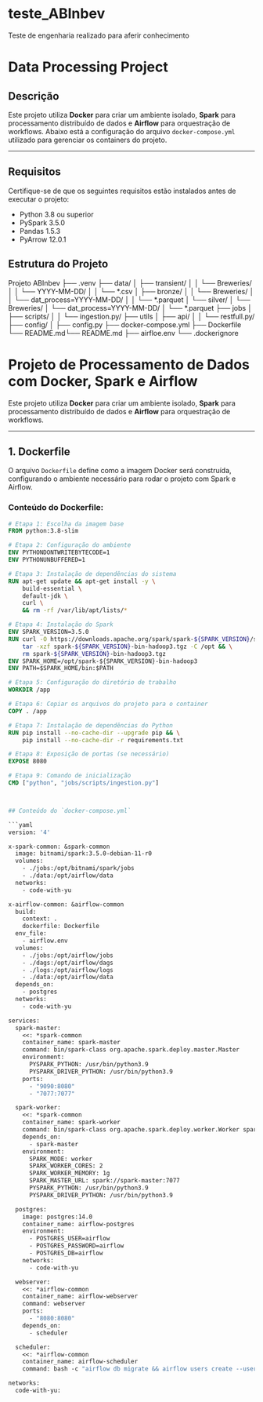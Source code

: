 # teste_ABInbev
Teste de engenharia realizado para aferir conhecimento
# Data Processing Project

## Descrição

Este projeto utiliza **Docker** para criar um ambiente isolado, **Spark** para processamento distribuído de dados e **Airflow** para orquestração de workflows. Abaixo está a configuração do arquivo `docker-compose.yml` utilizado para gerenciar os containers do projeto.

---

## Requisitos
Certifique-se de que os seguintes requisitos estão instalados antes de executar o projeto:

- Python 3.8 ou superior
- PySpark 3.5.0
- Pandas 1.5.3
- PyArrow 12.0.1

## Estrutura do Projeto
Projeto ABInbev
├── .venv
├── data/
│   ├── transient/
│   │   └── Breweries/
│   │       └── YYYY-MM-DD/
│   │           └── *.csv
│   ├── bronze/
│   │   └── Breweries/
│   │       └── dat_process=YYYY-MM-DD/
│   │           └── *.parquet
│   └── silver/
│       └── Breweries/
│           └── dat_process=YYYY-MM-DD/
│               └── *.parquet
├── jobs
│   ├── scripts/
│   │   └── ingestion.py/
├── utils
│   ├── api/
│   │   └── restfull.py/
├── config/
│   ├── config.py
├── docker-compose.yml
├── Dockerfile
└── README.md└── README.md
├── airfloe.env
└── .dockerignore

# Projeto de Processamento de Dados com Docker, Spark e Airflow

Este projeto utiliza **Docker** para criar um ambiente isolado, **Spark** para processamento distribuído de dados e **Airflow** para orquestração de workflows.

---

## **1. Dockerfile**

O arquivo `Dockerfile` define como a imagem Docker será construída, configurando o ambiente necessário para rodar o projeto com Spark e Airflow.

### Conteúdo do Dockerfile:

```dockerfile
# Etapa 1: Escolha da imagem base
FROM python:3.8-slim

# Etapa 2: Configuração do ambiente
ENV PYTHONDONTWRITEBYTECODE=1
ENV PYTHONUNBUFFERED=1

# Etapa 3: Instalação de dependências do sistema
RUN apt-get update && apt-get install -y \
    build-essential \
    default-jdk \
    curl \
    && rm -rf /var/lib/apt/lists/*

# Etapa 4: Instalação do Spark
ENV SPARK_VERSION=3.5.0
RUN curl -O https://downloads.apache.org/spark/spark-${SPARK_VERSION}/spark-${SPARK_VERSION}-bin-hadoop3.tgz && \
    tar -xzf spark-${SPARK_VERSION}-bin-hadoop3.tgz -C /opt && \
    rm spark-${SPARK_VERSION}-bin-hadoop3.tgz
ENV SPARK_HOME=/opt/spark-${SPARK_VERSION}-bin-hadoop3
ENV PATH=$SPARK_HOME/bin:$PATH

# Etapa 5: Configuração do diretório de trabalho
WORKDIR /app

# Etapa 6: Copiar os arquivos do projeto para o container
COPY . /app

# Etapa 7: Instalação de dependências do Python
RUN pip install --no-cache-dir --upgrade pip && \
    pip install --no-cache-dir -r requirements.txt

# Etapa 8: Exposição de portas (se necessário)
EXPOSE 8080

# Etapa 9: Comando de inicialização
CMD ["python", "jobs/scripts/ingestion.py"]



## Conteúdo do `docker-compose.yml`

```yaml
version: '4'

x-spark-common: &spark-common
  image: bitnami/spark:3.5.0-debian-11-r0
  volumes:
    - ./jobs:/opt/bitnami/spark/jobs
    - ./data:/opt/airflow/data
  networks:
    - code-with-yu

x-airflow-common: &airflow-common
  build:
    context: .
    dockerfile: Dockerfile
  env_file:
    - airflow.env
  volumes:
    - ./jobs:/opt/airflow/jobs
    - ./dags:/opt/airflow/dags
    - ./logs:/opt/airflow/logs
    - ./data:/opt/airflow/data
  depends_on:
    - postgres
  networks:
    - code-with-yu

services:
  spark-master:
    <<: *spark-common
    container_name: spark-master
    command: bin/spark-class org.apache.spark.deploy.master.Master
    environment:
      PYSPARK_PYTHON: /usr/bin/python3.9
      PYSPARK_DRIVER_PYTHON: /usr/bin/python3.9
    ports:
      - "9090:8080"
      - "7077:7077"

  spark-worker:
    <<: *spark-common
    container_name: spark-worker
    command: bin/spark-class org.apache.spark.deploy.worker.Worker spark://spark-master:7077
    depends_on:
      - spark-master
    environment:
      SPARK_MODE: worker
      SPARK_WORKER_CORES: 2
      SPARK_WORKER_MEMORY: 1g
      SPARK_MASTER_URL: spark://spark-master:7077
      PYSPARK_PYTHON: /usr/bin/python3.9
      PYSPARK_DRIVER_PYTHON: /usr/bin/python3.9

  postgres:
    image: postgres:14.0
    container_name: airflow-postgres
    environment:
      - POSTGRES_USER=airflow
      - POSTGRES_PASSWORD=airflow
      - POSTGRES_DB=airflow
    networks:
      - code-with-yu

  webserver:
    <<: *airflow-common
    container_name: airflow-webserver
    command: webserver
    ports:
      - "8080:8080"
    depends_on:
      - scheduler

  scheduler:
    <<: *airflow-common
    container_name: airflow-scheduler
    command: bash -c "airflow db migrate && airflow users create --username admin --firstname Jonnathans --lastname Silva --role Admin --email airscholar@gmail.com --password admin && airflow scheduler"

networks:
  code-with-yu:
